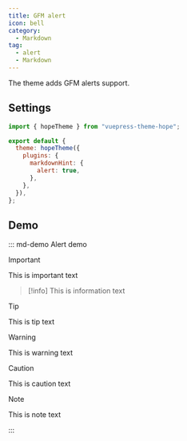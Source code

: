 ```yaml
---
title: GFM alert
icon: bell
category:
  - Markdown
tag:
  - alert
  - Markdown
---
```


The theme adds GFM alerts support.

<!-- more -->

## Settings

```js {7} title=".vuepress/config.js"
import { hopeTheme } from "vuepress-theme-hope";

export default {
  theme: hopeTheme({
    plugins: {
      markdownHint: {
        alert: true,
      },
    },
  }),
};
```

## Demo

<!-- markdownlint-disable MD028 -->

::: md-demo Alert demo

> [!important]
> This is important text

> [!info]
> This is information text

> [!tip]
> This is tip text

> [!warning]
> This is warning text

> [!caution]
> This is caution text

> [!note]
> This is note text

:::

<!-- markdownlint-enable MD028 -->
